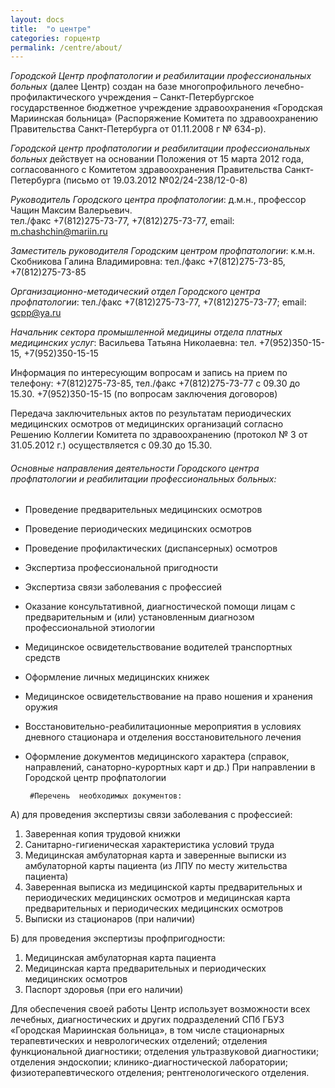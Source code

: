 ```yaml
---
layout: docs
title:  "о центре"
categories: горцентр
permalink: /centre/about/
---
```

_Городской Центр профпатологии и реабилитации профессиональных больных_ (далее Центр)
создан на базе многопрофильного лечебно-профилактического учреждения – 
Санкт-Петербургское государственное бюджетное учреждение здравоохранения «Городская Мариинская больница»
(Распоряжение Комитета по здравоохранению Правительства Санкт-Петербурга от 01.11.2008 г № 634-р).

_Городской центр профпатологии и реабилитации профессиональных больных_ действует на основании Положения от 15 марта 2012 года, согласованного с Комитетом здравоохранения Правительства Санкт-Петербурга (письмо от 19.03.2012 №02/24-238/12-0-8)



*Руководитель Городского центра профпатологии*:
д.м.н., профессор Чащин Максим Валерьевич.  
тел./факс +7(812)275-73-77, +7(812)275-73-77,
email: <m.chashchin@mariin.ru>

*Заместитель руководителя  Городским центром профпатологии*: 
к.м.н. Скобникова Галина Владимировна: 
тел./факс +7(812)275-73-85, +7(812)275-73-85

*Организационно-методический отдел Городского центра профпатологии*:
  тел./факс +7(812)275-73-77, +7(812)275-73-77;
  email: <gcpp@ya.ru>

*Начальник сектора промышленной медицины отдела платных медицинских услуг*:
 Васильева Татьяна Николаевна: 
тел. +7(952)350-15-15, +7(952)350-15-15

Информация по интересующим вопросам и запись на прием по телефону: +7(812)275-73-85, тел./факс +7(812)275-73-77 с 09.30 до 15.30. 
+7(952)350-15-15 (по вопросам заключения договоров)

Передача заключительных актов по результатам периодических медицинских осмотров от медицинских организаций согласно Решению Коллегии Комитета по здравоохранению (протокол № 3 от 31.05.2012 г.) осуществляется с 09.30 до 15.30.
###### Основные направления деятельности Городского центра профпатологии и реабилитации профессиональных больных:

* Проведение предварительных медицинских осмотров
* Проведение периодических медицинских осмотров
* Проведение профилактических (диспансерных) осмотров
* Экспертиза профессиональной пригодности
* Экспертиза связи заболевания с профессией
* Оказание консультативной, диагностической помощи лицам с предварительным и (или) установленным диагнозом профессиональной этиологии
* Медицинское освидетельствование водителей транспортных средств
* Оформление личных медицинских книжек
* Медицинское освидетельствование на право ношения и хранения оружия
* Восстановительно-реабилитационные мероприятия в условиях дневного стационара и отделения восстановительного лечения
* Оформление документов медицинского характера (справок, направлений, санаторно-курортных карт и др.) При направлении в Городской центр профпатологии 

       #Перечень  необходимых документов: 
А) для проведения экспертизы связи заболевания с профессией:
1. Заверенная копия трудовой книжки
2. Санитарно-гигиеническая характеристика условий труда
3. Медицинская амбулаторная карта и заверенные выписки из амбулаторной карты пациента (из ЛПУ по месту жительства пациента)
4. Заверенная выписка из медицинской карты предварительных и периодических медицинских осмотров и медицинская карта предварительных и периодических медицинских осмотров
5. Выписки из стационаров (при наличии)

Б) для проведения экспертизы профпригодности:
1. Медицинская амбулаторная карта пациента
2. Медицинская карта предварительных и периодических медицинских осмотров
3. Паспорт здоровья (при его наличии)

Для обеспечения своей работы Центр использует возможности всех лечебных, диагностических и других подразделений СПб ГБУЗ «Городская Мариинская больница», в том числе стационарных терапевтических и неврологических отделений; отделения функциональной диагностики; отделения ультразвуковой диагностики; отделения эндоскопии; клинико-диагностической лаборатории; физиотерапевтического отделения; рентгенологического отделения.

